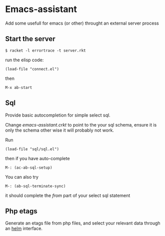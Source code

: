 Emacs-assistant
===============

Add some usefull for emacs (or other) throught an external server process

Start the server
----------------

    $ racket -l errortrace -t server.rkt

run the elisp code:

```elisp
(load-file "connect.el")
```

then

    M-x ab-start


Sql
---

Provide basic autocompletion for simple select sql.

Change _emacs-assistant.crkt_ to point to the your sql schema, ensure it is only
the schema other wise it will probably not work.

Run

```elisp
(load-file "sql/sql.el")
```

then if you have auto-complete

    M-: (ac-ab-sql-setup)

You can also try

    M-: (ab-sql-terminate-sync)

it should complete the _from_ part of your select sql statement


Php etags
---------

Generate an etags file from php files, and select your relevant data through an
[helm](https://github.com/emacs-helm/helm) interface.
